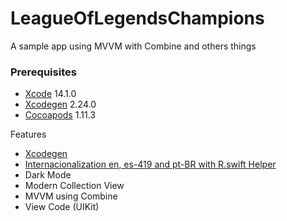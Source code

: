 # LeagueOfLegendsChampions
A sample app using MVVM with Combine and others things

### Prerequisites

* [Xcode](https://developer.apple.com/xcode/) 14.1.0
* [Xcodegen](https://github.com/yonaskolb/XcodeGen) 2.24.0
* [Cocoapods](https://cocoapods.org) 1.11.3

Features
- [Xcodegen](https://github.com/yonaskolb/XcodeGen)
- [Internacionalization en, es-419 and pt-BR with R.swift Helper](https://github.com/mac-cain13/R.swift)
- Dark Mode
- Modern Collection View
- MVVM using Combine
- View Code (UIKit)